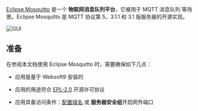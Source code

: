 [Eclipse Mosquitto](https://mosquitto.org/) 是一个 **物联网消息队列平台**，它被用于 MQTT 消息队列  等场景。Eclipse Mosquitto 是 MQTT 协议第 5、3.1.1 和 3.1 版服务器的开源实现。


![GUI](https://libs.websoft9.com/Websoft9/DocsPicture/zh/mosquitto/mosquitto-gui-websoft9.png)


## 准备

在参阅本文档使用 Eclipse Mosquitto 时，需要确保如下几点：

- 应用是基于 Websoft9 安装的

- 应用的用途符合 [EPL-2.0](https://opensource.org/licenses/EPL-2.0) 开源许可协议

- 应用具备访问条件：[配置域名](./domain-set) 或 **服务器安全组**开启网外端口